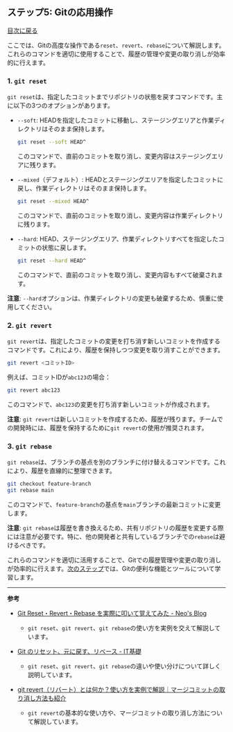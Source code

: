 ## ステップ5: Gitの応用操作

[目次に戻る](README.md)

ここでは、Gitの高度な操作である`reset`、`revert`、`rebase`について解説します。これらのコマンドを適切に使用することで、履歴の管理や変更の取り消しが効率的に行えます。

### 1. `git reset`

`git reset`は、指定したコミットまでリポジトリの状態を戻すコマンドです。主に以下の3つのオプションがあります。

- `--soft`: HEADを指定したコミットに移動し、ステージングエリアと作業ディレクトリはそのまま保持します。

  ```bash
  git reset --soft HEAD^
  ```

  このコマンドで、直前のコミットを取り消し、変更内容はステージングエリアに残ります。 

- `--mixed`（デフォルト）: HEADとステージングエリアを指定したコミットに戻し、作業ディレクトリはそのまま保持します。

  ```bash
  git reset --mixed HEAD^
  ```

  このコマンドで、直前のコミットを取り消し、変更内容は作業ディレクトリに残ります。 

- `--hard`: HEAD、ステージングエリア、作業ディレクトリすべてを指定したコミットの状態に戻します。

  ```bash
  git reset --hard HEAD^
  ```

  このコマンドで、直前のコミットを取り消し、変更内容もすべて破棄されます。 

**注意**: `--hard`オプションは、作業ディレクトリの変更も破棄するため、慎重に使用してください。

### 2. `git revert`

`git revert`は、指定したコミットの変更を打ち消す新しいコミットを作成するコマンドです。これにより、履歴を保持しつつ変更を取り消すことができます。

```bash
git revert <コミットID>
```

例えば、コミットIDが`abc123`の場合：

```bash
git revert abc123
```

このコマンドで、`abc123`の変更を打ち消す新しいコミットが作成されます。 

**注意**: `git revert`は新しいコミットを作成するため、履歴が残ります。チームでの開発時には、履歴を保持するために`git revert`の使用が推奨されます。

### 3. `git rebase`

`git rebase`は、ブランチの基点を別のブランチに付け替えるコマンドです。これにより、履歴を直線的に整理できます。

```bash
git checkout feature-branch
git rebase main
```

このコマンドで、`feature-branch`の基点を`main`ブランチの最新コミットに変更します。 

**注意**: `git rebase`は履歴を書き換えるため、共有リポジトリの履歴を変更する際には注意が必要です。特に、他の開発者と共有しているブランチでの`rebase`は避けるべきです。

これらのコマンドを適切に活用することで、Gitでの履歴管理や変更の取り消しが効率的に行えます。[次のステップ](Gitの便利な機能とツール.md)では、Gitの便利な機能とツールについて学習します。

---

**参考**

- [Git Reset・Revert・Rebase を実際に叩いて覚えてみた - Neo's Blog](https://neos21.net/blog/2017/04/05-02.html)
  - `git reset`、`git revert`、`git rebase`の使い方を実例を交えて解説しています。

- [Git のリセット、元に戻す、リベース - IT基礎](https://it-kiso.com/tech/development/git-%E3%81%AE%E3%83%AA%E3%82%BB%E3%83%83%E3%83%88%E3%80%81%E5%85%83%E3%81%AB%E6%88%BB%E3%81%99%E3%80%81%E3%83%AA%E3%83%99%E3%83%BC%E3%82%B9/)
  - `git reset`、`git revert`、`git rebase`の違いや使い分けについて詳しく説明しています。

- [git revert（リバート）とは何か？使い方を実例で解説｜マージコミットの取り消し方法も紹介](https://prograshi.com/general/git/git-revert/)
  - `git revert`の基本的な使い方や、マージコミットの取り消し方法について解説しています。 
